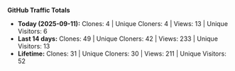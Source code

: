 
**GitHub Traffic Totals**

- **Today (2025-09-11):** Clones: 4 | Unique Cloners: 4 | Views: 13 | Unique Visitors: 6
- **Last 14 days:** Clones: 49 | Unique Cloners: 42 | Views: 233 | Unique Visitors: 13
- **Lifetime:** Clones: 31 | Unique Cloners: 30 | Views: 211 | Unique Visitors: 52
